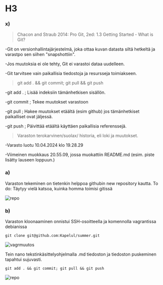 # H3

### x)
>Chacon and Straub 2014: Pro Git, 2ed: 1.3 Getting Started - What is Git?

-Git on versionhallintajärjestelmä, joka ottaa kuvan datasta siltä hetkeltä ja varastpo sen siihen "snapshottiin".

-Jos muutoksia ei ole tehty, Git ei varastoi dataa uudelleen.

-Git tarvitsee vain paikallisia tiedostoja ja resursseja toimiakseen. 

>git add . && git commit; git pull && git push

-git add . ; Lisää indeksiin tämänhetkisen sisällön.

-git commit ; Tekee muutokset varastoon

-git pull ; Hakee muutokset etäältä (esim github) jos tämänhetkiset paikalliset ovat jäljessä.

-git push ; Päivittää etäältä käyttäen paikallisia referenssejä.

>Varaston terokarvinen/suolax/ historia, eli loki ja muutokset.

-Varasto luotu 10.04.2024 klo 19.28.29

-Viimeinen muokkaus 20.55.09, jossa muokattiin README.md (esim. piste lisätty lauseen loppuun.)

### a)
Varaston tekeminen on tietenkin helppoa githubin new repository kautta. To do: Täytyy vielä katsoa, kuinka homma toimisi gitissä

![repo](https://github.com/Kapelul/palvelin-course/assets/165004665/dbc09711-4cd1-47f6-9df0-f16d04cf765e)

### b)
Varaston kloonaaminen onnistui SSH-osoitteella ja komennolla vagrantissa debianissa
```
git clone git@github.com:Kapelul/summer.git
```
![vagrmuutos](https://github.com/Kapelul/palvelin-course/assets/165004665/b5257c21-ba26-4d93-8ffb-c2bcfe6336b9)


Tein nano tekstinkäsittelyohjelmalla .md tiedoston ja tiedoston puskeminen tapahtui sujuvasti.
```
git add . && git commit; git pull && git push
```
![repo](https://github.com/Kapelul/palvelin-course/assets/165004665/ee166c83-96c4-4051-9436-7749da6798d2)


  
